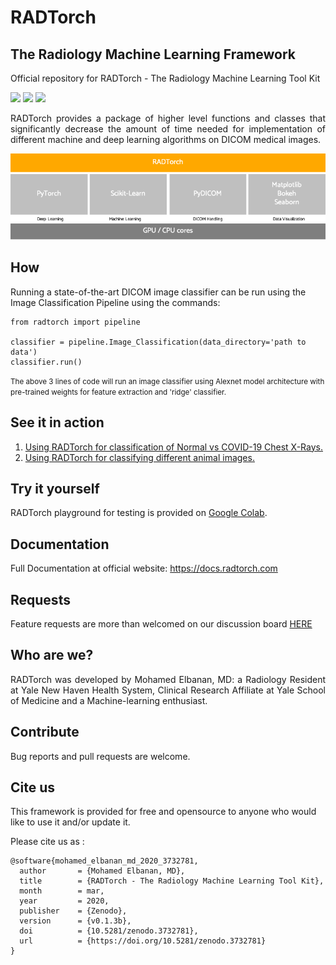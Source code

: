 
# RADTorch
## The Radiology Machine Learning Framework
Official repository for RADTorch - The Radiology Machine Learning Tool Kit

![](https://img.shields.io/badge/stable%20version-1.0.0-blue)
![](https://img.shields.io/badge/dependencies-up%20to%20date-brightgreen)
![](https://img.shields.io/badge/license-AGPL3.0-red)


<p style='text-align: justify;'>
RADTorch provides a package of higher level functions and classes that significantly decrease the amount of time needed for implementation of different machine and deep learning algorithms on DICOM medical images.
</p>

![](/docs/docs/img/radtorch_stack.png)


## How

Running a state-of-the-art DICOM image classifier can be run using the Image Classification Pipeline using the commands:
```
from radtorch import pipeline

classifier = pipeline.Image_Classification(data_directory='path to data')
classifier.run()
```
<small>
The above 3 lines of code will run an image classifier using Alexnet model architecture with pre-trained weights for feature extraction and 'ridge' classifier.
</small>

## See it in action
1. [Using RADTorch for classification of Normal vs COVID-19 Chest X-Rays.](https://www.kaggle.com/elbanan/radtorch-covid-19)
2. [Using RADTorch for classifying different animal images.](https://www.kaggle.com/elbanan/radtorch-animal-classification)



## Try it yourself
RADTorch playground for testing is provided on [Google Colab](https://colab.research.google.com/drive/1O7op_RtuNs12uIs0QVbwoeZdtbyQ4Q9i).


## Documentation
Full Documentation at official website: https://docs.radtorch.com


## Requests
Feature requests are more than welcomed on our discussion board [HERE](https://github.com/radtorch/radtorch/issues/4#issue-573590182)


## Who are we?
<p style='text-align: justify;'>
RADTorch was developed by Mohamed Elbanan, MD: a Radiology Resident at Yale New Haven Health System, Clinical Research Affiliate at Yale School of Medicine and a Machine-learning enthusiast.
</p>


## Contribute
Bug reports and pull requests are welcome.

## Cite us
This framework is provided for free and opensource to anyone who would like to use it and/or update it. 

Please cite us as :

```
@software{mohamed_elbanan_md_2020_3732781,
  author       = {Mohamed Elbanan, MD},
  title        = {RADTorch - The Radiology Machine Learning Tool Kit},
  month        = mar,
  year         = 2020,
  publisher    = {Zenodo},
  version      = {v0.1.3b},
  doi          = {10.5281/zenodo.3732781},
  url          = {https://doi.org/10.5281/zenodo.3732781}
}
```
